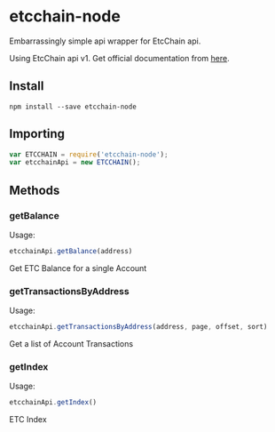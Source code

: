 # etcchain-node
Embarrassingly simple api wrapper for EtcChain api.

Using EtcChain api v1. Get official documentation from  [here](https://etcchain.com/api/).
## Install
```
npm install --save etcchain-node
```
## Importing
```js
var ETCCHAIN = require('etcchain-node');
var etcchainApi = new ETCCHAIN();
```

## Methods

### getBalance

Usage:

```js
etcchainApi.getBalance(address)
```

Get ETC Balance for a single Account

### getTransactionsByAddress

Usage:

```js
etcchainApi.getTransactionsByAddress(address, page, offset, sort)
```

Get a list of Account Transactions

### getIndex

Usage:

```js
etcchainApi.getIndex()
```
ETC Index
